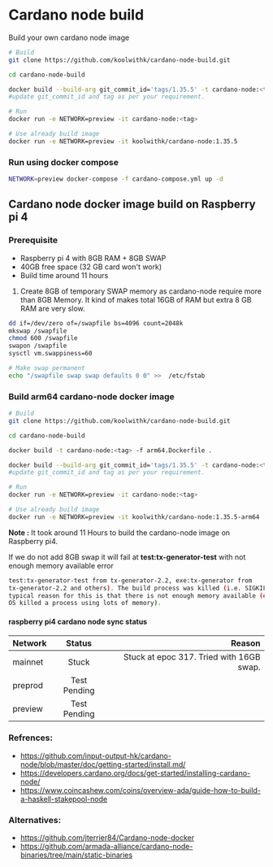 # Cardano node build

Build your own cardano node image

```bash
# Build
git clone https://github.com/koolwithk/cardano-node-build.git

cd cardano-node-build

docker build --build-arg git_commit_id='tags/1.35.5' -t cardano-node:<tag> -f Dockerfile .
#update git_commit_id and tag as per your requirement.

# Run
docker run -e NETWORK=preview -it cardano-node:<tag>

# Use already build image
docker run -e NETWORK=preview -it koolwithk/cardano-node:1.35.5

```

### Run using docker compose

```bash
NETWORK=preview docker-compose -f cardano-compose.yml up -d
```

## Cardano node docker image build on Raspberry pi 4

### Prerequisite
- Raspberry pi 4 with 8GB RAM + 8GB SWAP
- 40GB free space (32 GB card won't work)
- Build time around 11 hours

1. Create 8GB of temporary SWAP memory as cardano-node require more than 8GB Memory. It kind of makes total 16GB of RAM but extra 8 GB RAM are very slow.

```bash
dd if=/dev/zero of=/swapfile bs=4096 count=2048k
mkswap /swapfile
chmod 600 /swapfile
swapon /swapfile
sysctl vm.swappiness=60

# Make swap permanent
echo "/swapfile swap swap defaults 0 0" >>  /etc/fstab
```

### Build arm64 cardano-node docker image

```bash
# Build
git clone https://github.com/koolwithk/cardano-node-build.git

cd cardano-node-build

docker build -t cardano-node:<tag> -f arm64.Dockerfile .

docker build --build-arg git_commit_id='tags/1.35.5' -t cardano-node:<tag> -f arm64.Dockerfile .
#update git_commit_id and tag as per your requirement.

# Run
docker run -e NETWORK=preview -it cardano-node:<tag>

# Use already build image
docker run -e NETWORK=preview -it koolwithk/cardano-node:1.35.5-arm64

```
**Note :** It took around 11 Hours to build the cardano-node image on Raspberry pi4.

If we do not add 8GB swap it will fail at **test:tx-generator-test** with not enough memory available error

```bash
test:tx-generator-test from tx-generator-2.2, exe:tx-generator from
tx-generator-2.2 and others). The build process was killed (i.e. SIGKILL). The
typical reason for this is that there is not enough memory available (e.g. the
OS killed a process using lots of memory).
```

#### raspberry pi4 cardano node sync status

| Network   |      Status      |  Reason |
|----------|:-------------:|------:|
| mainnet |  Stuck | Stuck at epoc 317. Tried with 16GB swap.| 
| preprod | Test Pending     |    |
| preview | Test Pending |     |

### Refrences:
- https://github.com/input-output-hk/cardano-node/blob/master/doc/getting-started/install.md/
- https://developers.cardano.org/docs/get-started/installing-cardano-node/
- https://www.coincashew.com/coins/overview-ada/guide-how-to-build-a-haskell-stakepool-node

### Alternatives:
- https://github.com/jterrier84/Cardano-node-docker
- https://github.com/armada-alliance/cardano-node-binaries/tree/main/static-binaries